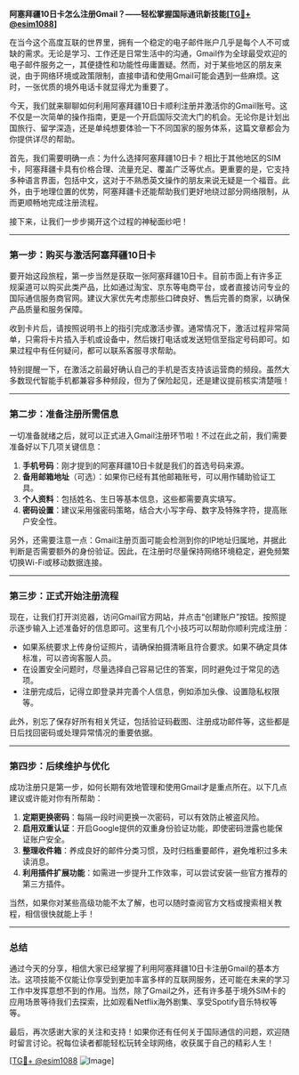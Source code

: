 **阿塞拜疆10日卡怎么注册Gmail？——轻松掌握国际通讯新技能[[TG💪+ @esim1088](https://t.me/s/esim1088)]**

在当今这个高度互联的世界里，拥有一个稳定的电子邮件账户几乎是每个人不可或缺的需求。无论是学习、工作还是日常生活中的沟通，Gmail作为全球最受欢迎的电子邮件服务之一，其便捷性和功能性毋庸置疑。然而，对于某些地区的朋友来说，由于网络环境或政策限制，直接申请和使用Gmail可能会遇到一些麻烦。这时，一张优质的境外电话卡就显得尤为重要了。

今天，我们就来聊聊如何利用阿塞拜疆10日卡顺利注册并激活你的Gmail账号。这不仅是一次简单的操作指南，更是一个开启国际交流大门的机会。无论你是计划出国旅行、留学深造，还是单纯想要体验一下不同国家的服务体系，这篇文章都会为你提供详尽的帮助。

首先，我们需要明确一点：为什么选择阿塞拜疆10日卡？相比于其他地区的SIM卡，阿塞拜疆卡具有价格合理、流量充足、覆盖广泛等优点。更重要的是，它支持多种语言界面，包括中文，这对于不熟悉英文操作的朋友来说无疑是一个福音。此外，由于地理位置的优势，阿塞拜疆卡还能帮助我们更好地绕过部分网络限制，从而更顺畅地完成注册流程。

接下来，让我们一步步揭开这个过程的神秘面纱吧！

---

### 第一步：购买与激活阿塞拜疆10日卡

要开始这段旅程，第一步当然是获取一张阿塞拜疆10日卡。目前市面上有许多正规渠道可以购买此类产品，比如通过淘宝、京东等电商平台，或者直接访问专业的国际通信服务商官网。建议大家优先考虑那些口碑良好、售后完善的商家，以确保产品质量和服务保障。

收到卡片后，请按照说明书上的指引完成激活步骤。通常情况下，激活过程非常简单，只需将卡片插入手机或设备中，然后拨打电话或发送短信至指定号码即可。如果过程中有任何疑问，都可以联系客服寻求帮助。

特别提醒一下，在激活之前最好确认自己的手机是否支持该运营商的频段。虽然大多数现代智能手机都兼容多种频段，但为了保险起见，还是建议提前核实清楚哦！

---

### 第二步：准备注册所需信息

一切准备就绪之后，就可以正式进入Gmail注册环节啦！不过在此之前，我们需要准备好以下几项关键信息：

1. **手机号码**：刚才提到的阿塞拜疆10日卡就是我们的首选号码来源。
2. **备用邮箱地址**（可选）：如果你已经有其他邮箱账号，可以用作辅助验证工具。
3. **个人资料**：包括姓名、生日等基本信息，这些都需要真实填写。
4. **密码设置**：建议采用强密码策略，结合大小写字母、数字及特殊字符，提高账户安全性。

另外，还需要注意一点：Gmail注册页面可能会检测到你的IP地址归属地，并据此判断是否需要额外的身份验证。因此，在注册时尽量保持网络环境稳定，避免频繁切换Wi-Fi或移动数据连接。

---

### 第三步：正式开始注册流程

现在，让我们打开浏览器，访问Gmail官方网站，并点击“创建账户”按钮。按照提示逐步输入上述准备好的信息即可。这里有几个小技巧可以帮助你顺利完成注册：

- 如果系统要求上传身份证照片，请确保拍摄清晰且符合要求。如果不确定具体标准，可以咨询客服人员。
- 在设置安全问题时，尽量选择自己容易记住的答案，同时避免过于常见的选项。
- 注册完成后，记得立即登录并完善个人信息，例如添加头像、设置隐私权限等。

此外，别忘了保存好所有相关凭证，包括验证码截图、注册成功邮件等，这些都是日后找回密码或处理异常情况的重要依据。

---

### 第四步：后续维护与优化

成功注册只是第一步，如何长期有效地管理和使用Gmail才是重点所在。以下几点建议或许能对你有所帮助：

1. **定期更换密码**：每隔一段时间更换一次密码，可以有效防止被盗风险。
2. **启用双重认证**：开启Google提供的双重身份验证功能，即使密码泄露也能保证账户安全。
3. **整理收件箱**：养成良好的邮件分类习惯，及时归档重要邮件，避免堆积过多未读消息。
4. **利用插件扩展功能**：如需进一步提升工作效率，可以尝试安装一些官方推荐的第三方插件。

当然，如果你对某些高级功能不太了解，也可以随时查阅官方文档或搜索相关教程，相信很快就能上手！

---

### 总结

通过今天的分享，相信大家已经掌握了利用阿塞拜疆10日卡注册Gmail的基本方法。这项技能不仅能让你享受到更加丰富多样的互联网服务，还可能在未来的学习工作中发挥意想不到的作用。当然，除了Gmail之外，还有许多基于境外SIM卡的应用场景等待我们去探索，比如观看Netflix海外剧集、享受Spotify音乐特权等等。

最后，再次感谢大家的关注和支持！如果你还有任何关于国际通信的问题，欢迎随时留言讨论。祝每位读者都能轻松玩转全球网络，收获属于自己的精彩人生！

[[TG💪+ @esim1088](https://t.me/s/esim1088) ![Image](https://i.postimg.cc/4NQfJmqS/Snipaste-2025-05-13-00-14-12.png)]